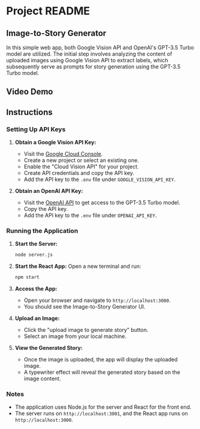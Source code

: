 # Project README

## Image-to-Story Generator

In this simple web app, both Google Vision API and OpenAI's GPT-3.5 Turbo model are utilized. The initial step involves analyzing the content of uploaded images using Google Vision API to extract labels, which subsequently serve as prompts for story generation using the GPT-3.5 Turbo model.

## Video Demo

## Instructions

### Setting Up API Keys

1. **Obtain a Google Vision API Key:**

   - Visit the [Google Cloud Console](https://console.cloud.google.com/).
   - Create a new project or select an existing one.
   - Enable the "Cloud Vision API" for your project.
   - Create API credentials and copy the API key.
   - Add the API key to the `.env` file under `GOOGLE_VISION_API_KEY`.

2. **Obtain an OpenAI API Key:**
   - Visit the [OpenAI API](https://beta.openai.com/signup/) to get access to the GPT-3.5 Turbo model.
   - Copy the API key.
   - Add the API key to the `.env` file under `OPENAI_API_KEY`.

### Running the Application

1. **Start the Server:**

   ```bash
   node server.js
   ```

2. **Start the React App:**
   Open a new terminal and run:

   ```bash
   npm start
   ```

3. **Access the App:**

   - Open your browser and navigate to `http://localhost:3000`.
   - You should see the Image-to-Story Generator UI.

4. **Upload an Image:**

   - Click the "upload image to generate story" button.
   - Select an image from your local machine.

5. **View the Generated Story:**
   - Once the image is uploaded, the app will display the uploaded image.
   - A typewriter effect will reveal the generated story based on the image content.

### Notes

- The application uses Node.js for the server and React for the front end.
- The server runs on `http://localhost:3001`, and the React app runs on `http://localhost:3000`.
